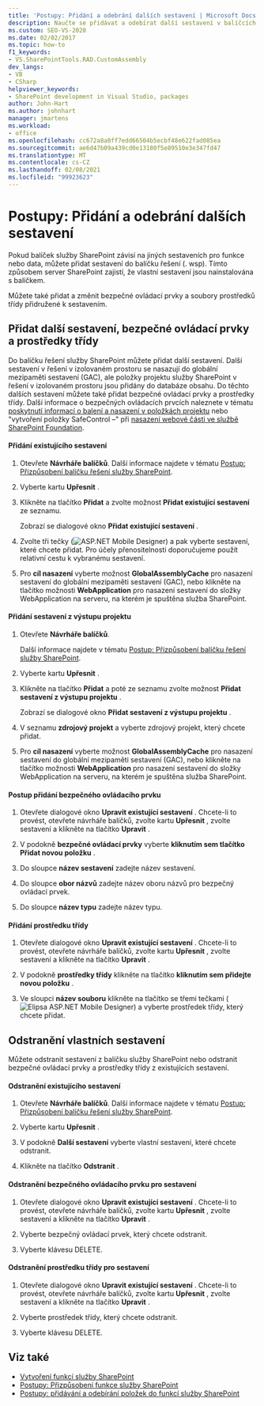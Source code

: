 ```yaml
---
title: 'Postupy: Přidání a odebrání dalších sestavení | Microsoft Docs'
description: Naučte se přidávat a odebírat další sestavení v balíčcích řešení služby SharePoint. Také přidejte nebo odstraňte bezpečné ovládací prvky a prostředky třídy.
ms.custom: SEO-VS-2020
ms.date: 02/02/2017
ms.topic: how-to
f1_keywords:
- VS.SharePointTools.RAD.CustomAssembly
dev_langs:
- VB
- CSharp
helpviewer_keywords:
- SharePoint development in Visual Studio, packages
author: John-Hart
ms.author: johnhart
manager: jmartens
ms.workload:
- office
ms.openlocfilehash: cc672a8a0ff7edd66504b5ecbf48e622fad085ea
ms.sourcegitcommit: ae6d47b09a439cd0e13180f5e89510e3e347fd47
ms.translationtype: MT
ms.contentlocale: cs-CZ
ms.lasthandoff: 02/08/2021
ms.locfileid: "99923623"
---
```

# <a name="how-to-add-and-remove-additional-assemblies"></a>Postupy: Přidání a odebrání dalších sestavení
  Pokud balíček služby SharePoint závisí na jiných sestaveních pro funkce nebo data, můžete přidat sestavení do balíčku řešení (. wsp). Tímto způsobem server SharePoint zajistí, že vlastní sestavení jsou nainstalována s balíčkem.

 Můžete také přidat a změnit bezpečné ovládací prvky a soubory prostředků třídy přidružené k sestavením.

## <a name="add-additional-assemblies-safe-controls-and-class-resources"></a>Přidat další sestavení, bezpečné ovládací prvky a prostředky třídy
 Do balíčku řešení služby SharePoint můžete přidat další sestavení. Další sestavení v řešení v izolovaném prostoru se nasazují do globální mezipaměti sestavení (GAC), ale položky projektu služby SharePoint v řešení v izolovaném prostoru jsou přidány do databáze obsahu. Do těchto dalších sestavení můžete také přidat bezpečné ovládací prvky a prostředky třídy. Další informace o bezpečných ovládacích prvcích naleznete v tématu [poskytnutí informací o balení a nasazení v položkách projektu](../sharepoint/providing-packaging-and-deployment-information-in-project-items.md) nebo "vytvoření položky SafeControl –" při [nasazení webové části ve službě SharePoint Foundation](/previous-versions/office/developer/sharepoint-2010/cc768621(v=office.14)).

#### <a name="to-add-an-existing-assembly"></a>Přidání existujícího sestavení

1. Otevřete **Návrháře balíčků**. Další informace najdete v tématu [Postup: Přizpůsobení balíčku řešení služby SharePoint](../sharepoint/how-to-customize-a-sharepoint-solution-package.md).

2. Vyberte kartu **Upřesnit** .

3. Klikněte na tlačítko **Přidat** a zvolte možnost **Přidat existující sestavení** ze seznamu.

     Zobrazí se dialogové okno **Přidat existující sestavení** .

4. Zvolte tři tečky (![ASP.NET Mobile Designer](../sharepoint/media/mwellipsis.gif "Elipsa ASP.NET Mobile Designer")) a pak vyberte sestavení, které chcete přidat. Pro účely přenositelnosti doporučujeme použít relativní cestu k vybranému sestavení.

5. Pro **cíl nasazení** vyberte možnost **GlobalAssemblyCache** pro nasazení sestavení do globální mezipaměti sestavení (GAC), nebo klikněte na tlačítko možnosti **WebApplication** pro nasazení sestavení do složky WebApplication na serveru, na kterém je spuštěna služba SharePoint.

#### <a name="to-add-an-assembly-from-project-output"></a>Přidání sestavení z výstupu projektu

1. Otevřete **Návrháře balíčků**.

     Další informace najdete v tématu [Postup: Přizpůsobení balíčku řešení služby SharePoint](../sharepoint/how-to-customize-a-sharepoint-solution-package.md).

2. Vyberte kartu **Upřesnit** .

3. Klikněte na tlačítko **Přidat** a poté ze seznamu zvolte možnost **Přidat sestavení z výstupu projektu** .

     Zobrazí se dialogové okno **Přidat sestavení z výstupu projektu** .

4. V seznamu **zdrojový projekt** a vyberte zdrojový projekt, který chcete přidat.

5. Pro **cíl nasazení** vyberte možnost **GlobalAssemblyCache** pro nasazení sestavení do globální mezipaměti sestavení (GAC), nebo klikněte na tlačítko možnosti **WebApplication** pro nasazení sestavení do složky WebApplication na serveru, na kterém je spuštěna služba SharePoint.

#### <a name="to-add-a-safe-control"></a>Postup přidání bezpečného ovládacího prvku

1. Otevřete dialogové okno **Upravit existující sestavení** . Chcete-li to provést, otevřete návrháře balíčků, zvolte kartu **Upřesnit** , zvolte sestavení a klikněte na tlačítko **Upravit** .

2. V podokně **bezpečné ovládací prvky** vyberte **kliknutím sem tlačítko Přidat novou položku** .

3. Do sloupce **název sestavení** zadejte název sestavení.

4. Do sloupce **obor názvů** zadejte název oboru názvů pro bezpečný ovládací prvek.

5. Do sloupce **název typu** zadejte název typu.

#### <a name="to-add-a-class-resource"></a>Přidání prostředku třídy

1. Otevřete dialogové okno **Upravit existující sestavení** . Chcete-li to provést, otevřete návrháře balíčků, zvolte kartu **Upřesnit** , zvolte sestavení a klikněte na tlačítko **Upravit** .

2. V podokně **prostředky třídy** klikněte na tlačítko **kliknutím sem přidejte novou položku** .

3. Ve sloupci **název souboru** klikněte na tlačítko se třemi tečkami (![Elipsa ASP.NET Mobile Designer](../sharepoint/media/mwellipsis.gif "Elipsa ASP.NET Mobile Designer")) a vyberte prostředek třídy, který chcete přidat.

## <a name="delete-custom-assemblies"></a>Odstranění vlastních sestavení
 Můžete odstranit sestavení z balíčku služby SharePoint nebo odstranit bezpečné ovládací prvky a prostředky třídy z existujících sestavení.

#### <a name="to-delete-an-existing-assembly"></a>Odstranění existujícího sestavení

1. Otevřete **Návrháře balíčků**. Další informace najdete v tématu [Postup: Přizpůsobení balíčku řešení služby SharePoint](../sharepoint/how-to-customize-a-sharepoint-solution-package.md).

2. Vyberte kartu **Upřesnit** .

3. V podokně **Další sestavení** vyberte vlastní sestavení, které chcete odstranit.

4. Klikněte na tlačítko **Odstranit** .

#### <a name="to-delete-a-safe-control-for-an-assembly"></a>Odstranění bezpečného ovládacího prvku pro sestavení

1. Otevřete dialogové okno **Upravit existující sestavení** . Chcete-li to provést, otevřete návrháře balíčků, zvolte kartu **Upřesnit** , zvolte sestavení a klikněte na tlačítko **Upravit** .

2. Vyberte bezpečný ovládací prvek, který chcete odstranit.

3. Vyberte klávesu DELETE.

#### <a name="to-delete-a-class-resource-for-an-assembly"></a>Odstranění prostředku třídy pro sestavení

1. Otevřete dialogové okno **Upravit existující sestavení** . Chcete-li to provést, otevřete návrháře balíčků, zvolte kartu **Upřesnit** , zvolte sestavení a klikněte na tlačítko **Upravit** .

2. Vyberte prostředek třídy, který chcete odstranit.

3. Vyberte klávesu DELETE.

## <a name="see-also"></a>Viz také
- [Vytvoření funkcí služby SharePoint](../sharepoint/creating-sharepoint-features.md)
- [Postupy: Přizpůsobení funkce služby SharePoint](../sharepoint/how-to-customize-a-sharepoint-feature.md)
- [Postupy: přidávání a odebírání položek do funkcí služby SharePoint](../sharepoint/how-to-add-and-remove-items-to-sharepoint-features.md)
